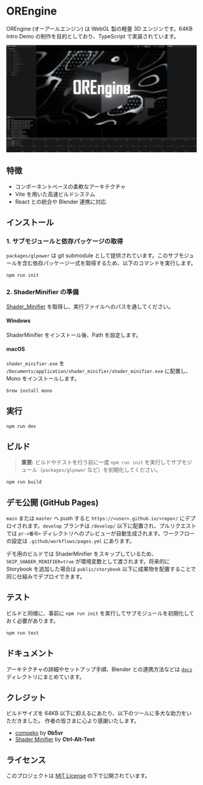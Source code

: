 # OREngine

OREngine (オーアールエンジン) は WebGL 製の軽量 3D エンジンです。64KB Intro Demo の制作を目的としており、TypeScript で実装されています。

![OREngine screen shot](./screenshot/OREngine.png)

## 特徴

- コンポーネントベースの柔軟なアーキテクチャ
- Vite を用いた高速ビルドシステム
- React との統合や Blender 連携に対応

## インストール

### 1. サブモジュールと依存パッケージの取得

`packages/glpower` は git submodule として提供されています。このサブモジュールを含む依存パッケージ一式を取得するため、以下のコマンドを実行します。

```bash
npm run init
```

### 2. ShaderMinifier の準備

[Shader_Minifier](https://github.com/laurentlb/Shader_Minifier) を取得し、実行ファイルへのパスを通してください。

#### Windows

ShaderMinifier をインストール後、Path を設定します。

#### macOS

`shader_minifier.exe` を `/Documents/application/shader_minifier/shader_minifier.exe` に配置し、Mono をインストールします。

```bash
brew install mono
```

## 実行

```bash
npm run dev
```

## ビルド

> **重要:** ビルドやテストを行う前に一度 `npm run init` を実行してサブモジュール（`packages/glpower` など）を初期化してください。

```bash
npm run build
```

## デモ公開 (GitHub Pages)

`main` または `master` へ push すると `https://<user>.github.io/<repo>/` にデプロイされます。`develop` ブランチは `/develop/` 以下に配置され、プルリクエストでは `pr-<番号>` ディレクトリへのプレビューが自動生成されます。ワークフローの設定は `.github/workflows/pages.yml` にあります。

デモ用のビルドでは ShaderMinifier をスキップしているため、`SKIP_SHADER_MINIFIER=true` が環境変数として渡されます。将来的に Storybook を追加した場合は `public/storybook` 以下に成果物を配置することで同じ仕組みでデプロイできます。

## テスト

ビルドと同様に、事前に `npm run init` を実行してサブモジュールを初期化しておく必要があります。

```bash
npm run test
```

## ドキュメント

アーキテクチャの詳細やセットアップ手順、Blender との連携方法などは [`docs`](./docs/README.md) ディレクトリにまとめています。

## クレジット

ビルドサイズを 64KB 以下に抑えるにあたり、以下のツールに多大な助力をいただきました。
作者の皆さまに心より感謝いたします。

- [compeko](https://gist.github.com/0b5vr/09ee96ca2efbe5bf9d64dad7220e923b) by **0b5vr**
- [Shader Minifier](https://github.com/laurentlb/shader-minifier?tab=readme-ov-file) by **Ctrl-Alt-Test**

## ライセンス

このプロジェクトは [MIT License](./LICENSE) の下で公開されています。
